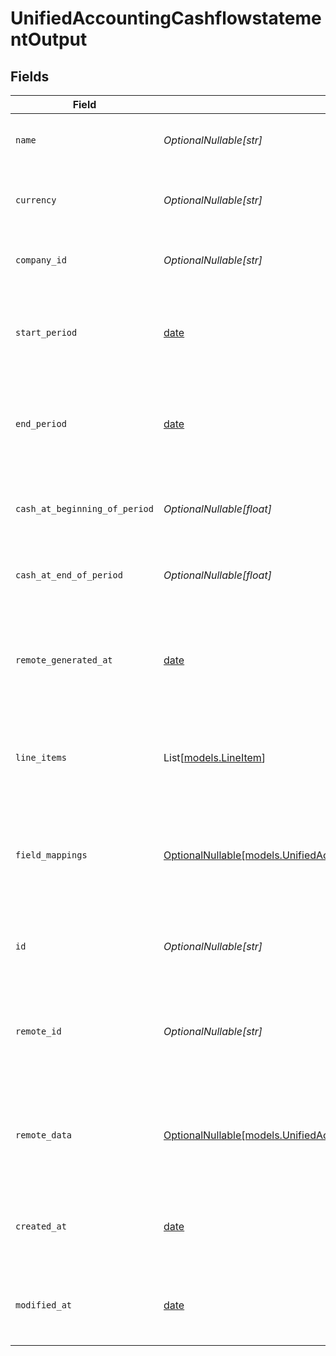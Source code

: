 # UnifiedAccountingCashflowstatementOutput


## Fields

| Field                                                                                                                                                | Type                                                                                                                                                 | Required                                                                                                                                             | Description                                                                                                                                          | Example                                                                                                                                              |
| ---------------------------------------------------------------------------------------------------------------------------------------------------- | ---------------------------------------------------------------------------------------------------------------------------------------------------- | ---------------------------------------------------------------------------------------------------------------------------------------------------- | ---------------------------------------------------------------------------------------------------------------------------------------------------- | ---------------------------------------------------------------------------------------------------------------------------------------------------- |
| `name`                                                                                                                                               | *OptionalNullable[str]*                                                                                                                              | :heavy_minus_sign:                                                                                                                                   | The name of the cash flow statement                                                                                                                  | Q2 2024 Cash Flow Statement                                                                                                                          |
| `currency`                                                                                                                                           | *OptionalNullable[str]*                                                                                                                              | :heavy_minus_sign:                                                                                                                                   | The currency used in the cash flow statement                                                                                                         | USD                                                                                                                                                  |
| `company_id`                                                                                                                                         | *OptionalNullable[str]*                                                                                                                              | :heavy_minus_sign:                                                                                                                                   | The UUID of the associated company                                                                                                                   | 801f9ede-c698-4e66-a7fc-48d19eebaa4f                                                                                                                 |
| `start_period`                                                                                                                                       | [date](https://docs.python.org/3/library/datetime.html#date-objects)                                                                                 | :heavy_minus_sign:                                                                                                                                   | The start date of the period covered by the cash flow statement                                                                                      | 2024-04-01T00:00:00Z                                                                                                                                 |
| `end_period`                                                                                                                                         | [date](https://docs.python.org/3/library/datetime.html#date-objects)                                                                                 | :heavy_minus_sign:                                                                                                                                   | The end date of the period covered by the cash flow statement                                                                                        | 2024-06-30T23:59:59Z                                                                                                                                 |
| `cash_at_beginning_of_period`                                                                                                                        | *OptionalNullable[float]*                                                                                                                            | :heavy_minus_sign:                                                                                                                                   | The cash balance at the beginning of the period                                                                                                      | 1000000                                                                                                                                              |
| `cash_at_end_of_period`                                                                                                                              | *OptionalNullable[float]*                                                                                                                            | :heavy_minus_sign:                                                                                                                                   | The cash balance at the end of the period                                                                                                            | 1200000                                                                                                                                              |
| `remote_generated_at`                                                                                                                                | [date](https://docs.python.org/3/library/datetime.html#date-objects)                                                                                 | :heavy_minus_sign:                                                                                                                                   | The date when the cash flow statement was generated in the remote system                                                                             | 2024-07-01T12:00:00Z                                                                                                                                 |
| `line_items`                                                                                                                                         | List[[models.LineItem](../models/lineitem.md)]                                                                                                       | :heavy_minus_sign:                                                                                                                                   | The report items associated with this cash flow statement                                                                                            |                                                                                                                                                      |
| `field_mappings`                                                                                                                                     | [OptionalNullable[models.UnifiedAccountingCashflowstatementOutputFieldMappings]](../models/unifiedaccountingcashflowstatementoutputfieldmappings.md) | :heavy_minus_sign:                                                                                                                                   | The custom field mappings of the object between the remote 3rd party & Panora                                                                        | {<br/>"custom_field_1": "value1",<br/>"custom_field_2": "value2"<br/>}                                                                               |
| `id`                                                                                                                                                 | *OptionalNullable[str]*                                                                                                                              | :heavy_minus_sign:                                                                                                                                   | The UUID of the cash flow statement record                                                                                                           | 801f9ede-c698-4e66-a7fc-48d19eebaa4f                                                                                                                 |
| `remote_id`                                                                                                                                          | *OptionalNullable[str]*                                                                                                                              | :heavy_minus_sign:                                                                                                                                   | The remote ID of the cash flow statement in the context of the 3rd Party                                                                             | cashflowstatement_1234                                                                                                                               |
| `remote_data`                                                                                                                                        | [OptionalNullable[models.UnifiedAccountingCashflowstatementOutputRemoteData]](../models/unifiedaccountingcashflowstatementoutputremotedata.md)       | :heavy_minus_sign:                                                                                                                                   | The remote data of the cash flow statement in the context of the 3rd Party                                                                           | {<br/>"raw_data": {<br/>"additional_field": "some value"<br/>}<br/>}                                                                                 |
| `created_at`                                                                                                                                         | [date](https://docs.python.org/3/library/datetime.html#date-objects)                                                                                 | :heavy_minus_sign:                                                                                                                                   | The created date of the cash flow statement record                                                                                                   | 2024-06-15T12:00:00Z                                                                                                                                 |
| `modified_at`                                                                                                                                        | [date](https://docs.python.org/3/library/datetime.html#date-objects)                                                                                 | :heavy_minus_sign:                                                                                                                                   | The last modified date of the cash flow statement record                                                                                             | 2024-06-15T12:00:00Z                                                                                                                                 |